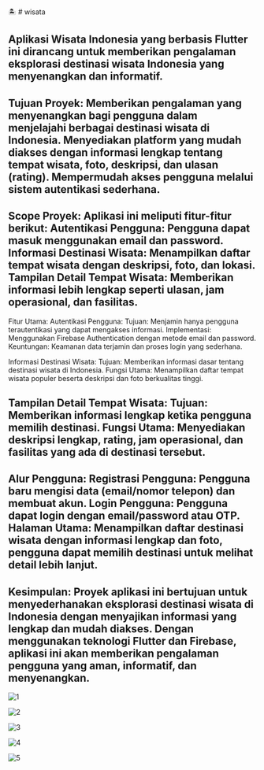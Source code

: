🏝️ # wisata

Aplikasi Wisata Indonesia yang berbasis Flutter ini dirancang untuk memberikan pengalaman eksplorasi destinasi wisata Indonesia yang menyenangkan dan informatif.
---
Tujuan Proyek:
Memberikan pengalaman yang menyenangkan bagi pengguna dalam menjelajahi berbagai destinasi wisata di Indonesia.
Menyediakan platform yang mudah diakses dengan informasi lengkap tentang tempat wisata, foto, deskripsi, dan ulasan (rating).
Mempermudah akses pengguna melalui sistem autentikasi sederhana.
-----
Scope Proyek:
Aplikasi ini meliputi fitur-fitur berikut:
Autentikasi Pengguna: Pengguna dapat masuk menggunakan email dan password.
Informasi Destinasi Wisata: Menampilkan daftar tempat wisata dengan deskripsi, foto, dan lokasi.
Tampilan Detail Tempat Wisata: Memberikan informasi lebih lengkap seperti ulasan, jam operasional, dan fasilitas.
---
Fitur Utama:
Autentikasi Pengguna:
Tujuan: Menjamin hanya pengguna terautentikasi yang dapat mengakses informasi.
Implementasi: Menggunakan Firebase Authentication dengan metode email dan password.
Keuntungan: Keamanan data terjamin dan proses login yang sederhana.

Informasi Destinasi Wisata:
Tujuan: Memberikan informasi dasar tentang destinasi wisata di Indonesia.
Fungsi Utama: Menampilkan daftar tempat wisata populer beserta deskripsi dan foto berkualitas tinggi.

Tampilan Detail Tempat Wisata:
Tujuan: Memberikan informasi lengkap ketika pengguna memilih destinasi.
Fungsi Utama: Menyediakan deskripsi lengkap, rating, jam operasional, dan fasilitas yang ada di destinasi tersebut.
---
Alur Pengguna:
Registrasi Pengguna: Pengguna baru mengisi data (email/nomor telepon) dan membuat akun.
Login Pengguna: Pengguna dapat login dengan email/password atau OTP.
Halaman Utama: Menampilkan daftar destinasi wisata dengan informasi lengkap dan foto, pengguna dapat memilih destinasi untuk melihat detail lebih lanjut.
---
Kesimpulan:
Proyek aplikasi ini bertujuan untuk menyederhanakan eksplorasi destinasi wisata di Indonesia dengan menyajikan informasi yang lengkap dan mudah diakses. Dengan menggunakan teknologi Flutter dan Firebase, aplikasi ini akan memberikan pengalaman pengguna yang aman, informatif, dan menyenangkan.
----

![1](https://github.com/user-attachments/assets/87854ebb-0247-445d-bc88-40a26c0b9a71)

![2](https://github.com/user-attachments/assets/22443ac5-da93-4e9b-a086-0ef50c113698)

![3](https://github.com/user-attachments/assets/0acb6574-5a75-4ccd-902e-d7683e6d3d07)

![4](https://github.com/user-attachments/assets/77d787f4-b641-46a2-8138-805711d3b437)

![5](https://github.com/user-attachments/assets/5d4ce8cf-b143-440b-b9b9-ed15572ba164)



